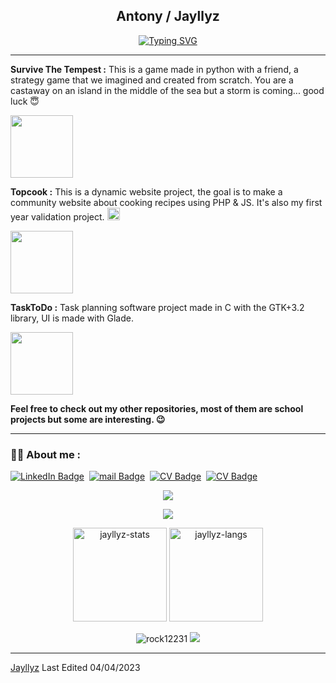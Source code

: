 <h2 align="center">Antony / Jayllyz</h2>

<p align="center">
<a href="https://git.io/typing-svg"><img src="https://readme-typing-svg.demolab.com?font=Fira+Code&weight=500&pause=1000&color=39A6FF&center=true&width=435&lines=ESGI+Student;Software+Development" alt="Typing SVG" /></a>
</p>

---

**Survive The Tempest :**
This is a game made in python with a friend, a strategy game that we imagined and created from scratch.
You are a castaway on an island in the middle of the sea but a storm is coming... good luck 😇

<a href="https://github.com/Jayllyz/SurvivetheTempest" target="_blank"><img height="100em" src="https://github-readme-stats.vercel.app/api/pin?username=jayllyz&repo=survivethetempest&theme=dark&bg_color=00000000&title_color=39A6FF"/></a>

**Topcook :**
 This is a dynamic website project, the goal is to make a community website about cooking recipes
using PHP & JS. It's also my first year validation project.
<img src="https://github.com/Jayllyz/superSmashWB/blob/main/images/topcook_logo.svg" height="20em" > 

<a href="https://github.com/Jayllyz/Topcook" target="_blank"><img height="100em" src="https://github-readme-stats.vercel.app/api/pin?username=jayllyz&repo=topcook&theme=dark&bg_color=00000000&title_color=39A6FF"/></a>

**TaskToDo :**
  Task planning software project made in C with the GTK+3.2 library, UI is made with Glade.
  
<a href="https://github.com/Jayllyz/TaskToDo" target="_blank"><img height="100em" src="https://github-readme-stats.vercel.app/api/pin?username=jayllyz&repo=tasktodo&theme=dark&bg_color=00000000&title_color=39A6FF"/></a>

**Feel free to check out my other repositories, most of them are school projects but some are interesting. 😉**

---

### :man_technologist: About me :
  [![LinkedIn Badge](https://img.shields.io/badge/-antodavid-blue?style=flat-square&logo=Linkedin&logoColor=white&link=https://www.linkedin.com/in/antodavid/)](https://www.linkedin.com/in/antodavid/)&nbsp;
  [![mail Badge](https://img.shields.io/badge/-antonydavid945@gmail.com-red?style=flat-square&logo=Gmail&logoColor=white&link=mailto:antonydavid945@gmail.com)](mailto:antonydavid945@gmail.com)&nbsp;
  [![CV Badge](https://img.shields.io/badge/-CV-blue?style=flat-square&logo=ReadMe&logoColor=white&link=https://jayllyz.github.io/online-cv/)](https://jayllyz.github.io/online-cv/)&nbsp;
  [![CV Badge](https://img.shields.io/badge/-Playlist-brigthgreen?style=flat-square&color=1DB954&logo=Spotify&logoColor=white&link=https://open.spotify.com/playlist/5jjweWHLI4XcWsMEiTg0YB?si=d10523e71acb4c75)](https://open.spotify.com/playlist/5jjweWHLI4XcWsMEiTg0YB?si=d10523e71acb4c75)&nbsp;

<div align="center">
  <a href="https://spotify-github-profile.vercel.app/api/view?uid=4wts4nq3qaeb51i674dsrur7g&redirect=true" target="_blank"><img src="https://spotify-github-profile.vercel.app/api/view?uid=4wts4nq3qaeb51i674dsrur7g&cover_image=true&theme=natemoo-re&bar_color_cover=false&bar_color=53b14f"/></a>

<a href="https://www.codewars.com/users/Jayllyz" target="_blank"><img src="https://www.codewars.com/users/Jayllyz/badges/large"/></a>
  
<img height="150em" src="https://github-readme-stats.vercel.app/api?username=jayllyz&theme=dark&show_icons=true&bg_color=00000000&title_color=39A6FF" alt="jayllyz-stats"/>
<img height="150em" src="https://github-readme-stats.vercel.app/api/top-langs/?username=jayllyz&layout=compact&theme=dark&bg_color=00000000&hide=shaderlab,SCSS&langs_count=6&title_color=39A6FF" alt="jayllyz-langs"/>
 </div>
<p align="center"> <img src="https://komarev.com/ghpvc/?username=Jayllyz&label=Profile%20views&color=0e75b6&style=flat" alt="rock12231"/> <img src="https://img.shields.io/github/followers/Jayllyz"/></p>

------
[Jayllyz](https://github.com/Jayllyz)
Last Edited 04/04/2023

